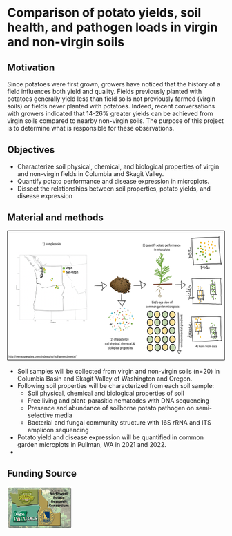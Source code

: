 # Comparison of potato yields, soil health, and pathogen loads in virgin and non-virgin soils 
## Motivation
Since potatoes were first grown, growers have noticed that the history of a field influences both yield and quality. Fields previously planted with potatoes generally yield less than field soils not previously farmed (virgin soils) or fields never planted with potatoes. Indeed, recent conversations with growers indicated that 14-26% greater yields can be achieved from virgin soils compared to nearby non-virgin soils. The purpose of this project is to determine what is responsible for these observations.  
## Objectives 
* Characterize soil physical, chemical, and biological properties of virgin and non-virgin fields in Columbia and Skagit Valley.
* Quantify potato performance and disease expression in microplots.
* Dissect the relationships between soil properties, potato yields, and disease expression 
## Material and methods
<p align="left">
  <img width="600" height="300" src="Flowchart.png">
  </p>
  
* Soil samples will be collected from virgin and non-virgin soils (n=20) in Columbia Basin and Skagit Valley of Washington and Oregon.
* Following soil properties will be characterized from each soil sample:
  * Soil physical, chemical and biological properties of soil
  * Free living and plant-parasitic nematodes with DNA sequencing
  * Presence and abundance of soilborne potato pathogen on semi-selective media
  * Bacterial and fungal community structure with 16S rRNA and ITS amplicon sequencing
* Potato yield and disease expression will be quantified in common garden microplots in Pullman, WA in 2021 and 2022.
* 
## Funding Source
<p align="left">
  <img width="150" height="100" src="ConsortiumBanner2.png">
  </p>

